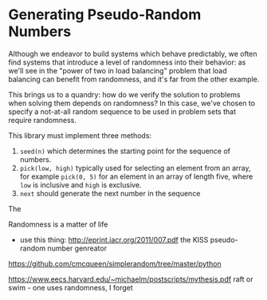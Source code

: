 
# Generating Pseudo-Random Numbers

Although we endeavor to build systems which behave predictably,
we often find systems that introduce a level of randomness into
their behavior: as we'll see in the "power of two in load balancing"
problem that load balancing can benefit from randomness, and it's far
from the other example.

This brings us to a quandry: how do we verify the solution to problems
when solving them depends on randomness? In this case, we've chosen to
specify a not-at-all random sequence to be used in problem sets that
require randomness.

This library must implement three methods:


1. `seed(n)` which determines the starting point for the sequence of numbers.
1. `pick(low, high)` typically used for selecting an element from an array,
    for example `pick(0, 5)` for an element in an array of length five,
    where `low` is inclusive and `high` is exclusive.
2. `next` should generate the next number in the sequence

The 



Randomness is a matter of life

- use this thing: http://eprint.iacr.org/2011/007.pdf the KISS pseudo-random number genreator


https://github.com/cmcqueen/simplerandom/tree/master/python

https://www.eecs.harvard.edu/~michaelm/postscripts/mythesis.pdf
raft or swim - one uses randomness, I forget